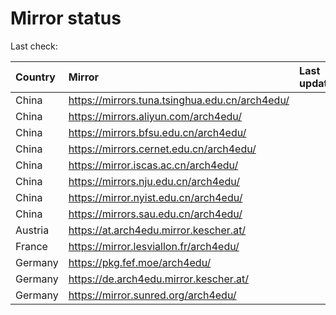 <script src="./time.js"></script>
# Mirror status
Last check: <script type="text/javascript">localize(1716556855.0420456);</script>

|Country|Mirror|Last update|
|:------|:-----|:----------|
|China|https://mirrors.tuna.tsinghua.edu.cn/arch4edu/|<script type="text/javascript">localize(1716532507);</script>|
|China|https://mirrors.aliyun.com/arch4edu/|<script type="text/javascript">localize(1716532507);</script>|
|China|https://mirrors.bfsu.edu.cn/arch4edu/|<script type="text/javascript">localize(1716532507);</script>|
|China|https://mirrors.cernet.edu.cn/arch4edu/|<script type="text/javascript">localize(1716532507);</script>|
|China|https://mirror.iscas.ac.cn/arch4edu/|<script type="text/javascript">localize(1716532507);</script>|
|China|https://mirrors.nju.edu.cn/arch4edu/|<script type="text/javascript">localize(1716489222);</script>|
|China|https://mirror.nyist.edu.cn/arch4edu/|<script type="text/javascript">localize(1716489222);</script>|
|China|https://mirrors.sau.edu.cn/arch4edu/|<script type="text/javascript">localize(1716532507);</script>|
|Austria|https://at.arch4edu.mirror.kescher.at/|<script type="text/javascript">localize(1716532507);</script>|
|France|https://mirror.lesviallon.fr/arch4edu/|<script type="text/javascript">localize(1716489222);</script>|
|Germany|https://pkg.fef.moe/arch4edu/|<script type="text/javascript">localize(1716532507);</script>|
|Germany|https://de.arch4edu.mirror.kescher.at/|<script type="text/javascript">localize(1716532507);</script>|
|Germany|https://mirror.sunred.org/arch4edu/|<script type="text/javascript">localize(1716532507);</script>|

<script src="./tablefilter/tablefilter.js"></script>
<script src="./table.js"></script>
